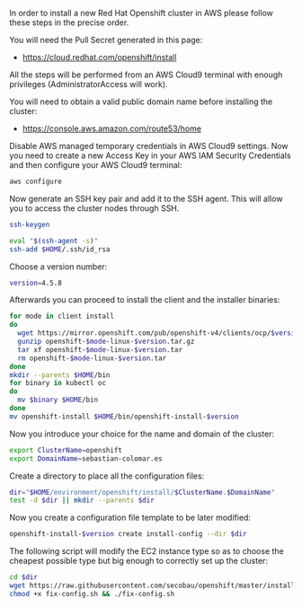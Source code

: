 In order to install a new Red Hat Openshift cluster in AWS please follow these steps in the precise order.

You will need the Pull Secret generated in this page:
* https://cloud.redhat.com/openshift/install

All the steps will be performed from an AWS Cloud9 terminal with enough privileges (AdministratorAccess will work).

You will need to obtain a valid public domain name before installing the cluster:
* https://console.aws.amazon.com/route53/home

Disable AWS managed temporary credentials in AWS Cloud9 settings. Now you need to create a new Access Key in your AWS IAM Security Credentials and then configure your AWS Cloud9 terminal:
```bash
aws configure


```

Now generate an SSH key pair and add it to the SSH agent. This will allow you to access the cluster nodes through SSH.
```bash
ssh-keygen

eval "$(ssh-agent -s)"
ssh-add $HOME/.ssh/id_rsa


```
Choose a version number:
```bash
version=4.5.8


```
Afterwards you can proceed to install the client and the installer binaries:
```bash
for mode in client install
do
  wget https://mirror.openshift.com/pub/openshift-v4/clients/ocp/$version/openshift-$mode-linux-$version.tar.gz
  gunzip openshift-$mode-linux-$version.tar.gz
  tar xf openshift-$mode-linux-$version.tar
  rm openshift-$mode-linux-$version.tar
done
mkdir --parents $HOME/bin
for binary in kubectl oc
do
  mv $binary $HOME/bin
done
mv openshift-install $HOME/bin/openshift-install-$version


```
Now you introduce your choice for the name and domain of the cluster:
```bash
export ClusterName=openshift
export DomainName=sebastian-colomar.es


```
Create a directory to place all the configuration files:
```bash
dir="$HOME/environment/openshift/install/$ClusterName.$DomainName"
test -d $dir || mkdir --parents $dir


```
Now you create a configuration file template to be later modified:
```bash
openshift-install-$version create install-config --dir $dir


```
The following script will modify the EC2 instance type so as to choose the cheapest possible type but big enough to correctly set up the cluster:
```bash
cd $dir
wget https://raw.githubusercontent.com/secobau/openshift/master/install/fix-config.sh
chmod +x fix-config.sh && ./fix-config.sh


```

